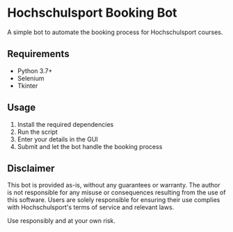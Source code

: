 # Hochschulsport Booking Bot

A simple bot to automate the booking process for Hochschulsport courses.

## Requirements

- Python 3.7+
- Selenium
- Tkinter

## Usage

1. Install the required dependencies
2. Run the script
3. Enter your details in the GUI
4. Submit and let the bot handle the booking process

## Disclaimer

This bot is provided as-is, without any guarantees or warranty. The author is not responsible for any misuse or consequences resulting from the use of this software. Users are solely responsible for ensuring their use complies with Hochschulsport's terms of service and relevant laws.

Use responsibly and at your own risk.
